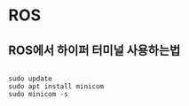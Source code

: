 # ROS

## ROS에서 하이퍼 터미널 사용하는법

<pre><code>
sudo update
sudo apt install minicom
sudo minicom -s
</code></pre>
